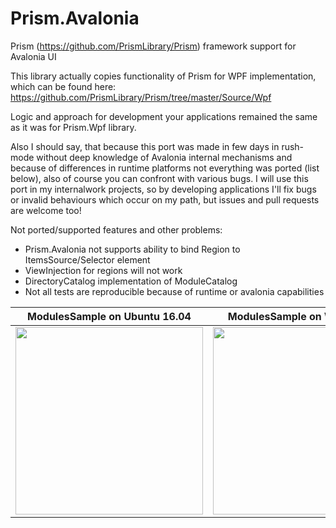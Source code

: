 # Prism.Avalonia
Prism (https://github.com/PrismLibrary/Prism) framework support for Avalonia UI

This library actually copies functionality of Prism for WPF implementation, which can be found here:
https://github.com/PrismLibrary/Prism/tree/master/Source/Wpf
  
Logic and approach for development your applications remained the same as it was for Prism.Wpf library. 

Also I should say, that because this port was made in few days in rush-mode without deep knowledge
of Avalonia internal mechanisms and because of differences in runtime platforms not everything was 
ported (list below), also of course you can confront with various bugs. 
I will use this port in my internalwork projects, so by developing applications I'll fix bugs 
or invalid behaviours which occur on my path, but issues and pull requests are welcome too!

Not ported/supported features and other problems:
- Prism.Avalonia not supports ability to bind Region to ItemsSource/Selector element
- ViewInjection for regions will not work
- DirectoryCatalog implementation of ModuleCatalog
- Not all tests are reproducible because of runtime or avalonia capabilities

| ModulesSample on Ubuntu 16.04 | ModulesSample on Windows 10 |
|---|---|
| <img width='300' src='https://i.imgur.com/DkwcIkR.png'></a> | <img width='300' src='https://i.imgur.com/IKI87pv.png'></a> |
